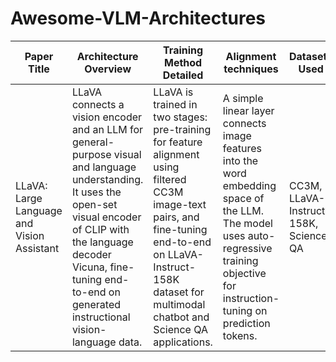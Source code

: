 # Awesome-VLM-Architectures
| Paper Title                                | Architecture Overview                                                                                                                                                                                                                                   | Training Method Detailed                                                                                                                                                                                               | Alignment techniques                                                                                                                                                                   | Datasets Used                         |
| ------------------------------------------ | ------------------------------------------------------------------------------------------------------------------------------------------------------------------------------------------------------------------------------------------------------- | ---------------------------------------------------------------------------------------------------------------------------------------------------------------------------------------------------------------------- | -------------------------------------------------------------------------------------------------------------------------------------------------------------------------------------- | ------------------------------------- |
| LLaVA: Large Language and Vision Assistant | LLaVA connects a vision encoder and an LLM for general-purpose visual and language understanding. It uses the open-set visual encoder of CLIP with the language decoder Vicuna, fine-tuning end-to-end on generated instructional vision-language data. | LLaVA is trained in two stages: pre-training for feature alignment using filtered CC3M image-text pairs, and fine-tuning end-to-end on LLaVA-Instruct-158K dataset for multimodal chatbot and Science QA applications. | A simple linear layer connects image features into the word embedding space of the LLM. The model uses auto-regressive training objective for instruction-tuning on prediction tokens. | CC3M, LLaVA-Instruct-158K, Science QA |

